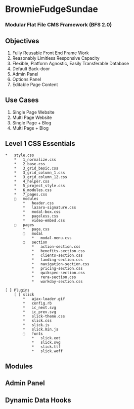 # BrownieFudgeSundae
### Modular Flat File CMS Framework (BFS 2.0)

## Objectives
1. Fully Reusable Front End Frame Work
2. Reasonably Limitless Responsive Capacity
3. Flexible, Platform Agnostic, Easily Transferable Database
4. Default Back-door
5. Admin Panel
6. Options Panel
7. Editable Page Content

## Use Cases
1. Single Page Website
2. Multi Page Website
3. Single Page + Blog
4. Multi Page + Blog

## Level 1 CSS Essentials

	*	style.css
		*	1_normalize.css
		*	2_base.css
		*	3_grid_basic.css
		*	3_grid_column_1.css
		*	3_grid_column_12.css
		*	4_helper.css
		*	5_project_style.css
		*	6_modules.css
		*	7_pages.css
		□	modules
			*	header.css
			*	lazaro-signature.css
			*	modal-box.css
			*	pageless.css
			*	video-embed.css
		□	pages
			*	page.css
			□	modal
				*	modal-menu.css
			□	section
				*	action-section.css
				*	benefits-section.css
				*	clients-section.css
				*	landing-section.css
				*	navigation-section.css
				*	pricing-section.css
				*	qwikspec-section.css
				*	rera-section.css
				*	workday-section.css

	[ ] Plugins
		[ ] slick
			*	ajax-loader.gif
			*	config.rb
			*	ic_next.svg
			*	ic_prev.svg
			*	slick-theme.css
			*	slick.css
			*	slick.js
			*	slick.min.js
			□	fonts
				*	slick.eot
				*	slick.svg
				*	slick.ttf
				*	slick.woff

## Modules

## Admin Panel

## Dynamic Data Hooks
